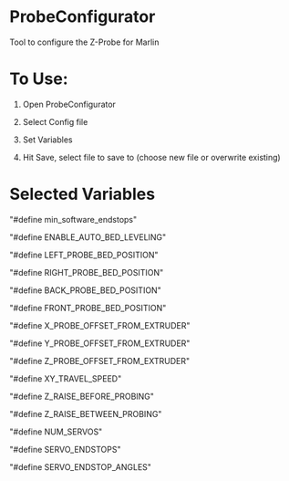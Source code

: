 # ProbeConfigurator
Tool to configure the Z-Probe for Marlin

# To Use:
1. Open ProbeConfigurator

2. Select Config file

3. Set Variables

4. Hit Save, select file to save to (choose new file or overwrite existing)


# Selected Variables

"#define min_software_endstops"

"#define ENABLE_AUTO_BED_LEVELING"


"#define LEFT_PROBE_BED_POSITION"

"#define RIGHT_PROBE_BED_POSITION"

"#define BACK_PROBE_BED_POSITION"

"#define FRONT_PROBE_BED_POSITION"


"#define X_PROBE_OFFSET_FROM_EXTRUDER"

"#define Y_PROBE_OFFSET_FROM_EXTRUDER"

"#define Z_PROBE_OFFSET_FROM_EXTRUDER"


"#define XY_TRAVEL_SPEED"

"#define Z_RAISE_BEFORE_PROBING"

"#define Z_RAISE_BETWEEN_PROBING"


"#define NUM_SERVOS"

"#define SERVO_ENDSTOPS"

"#define SERVO_ENDSTOP_ANGLES"
